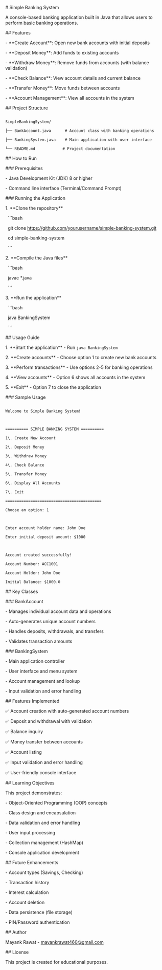 \# Simple Banking System



A console-based banking application built in Java that allows users to perform basic banking operations.



\## Features



\- \*\*Create Account\*\*: Open new bank accounts with initial deposits

\- \*\*Deposit Money\*\*: Add funds to existing accounts

\- \*\*Withdraw Money\*\*: Remove funds from accounts (with balance validation)

\- \*\*Check Balance\*\*: View account details and current balance

\- \*\*Transfer Money\*\*: Move funds between accounts

\- \*\*Account Management\*\*: View all accounts in the system



\## Project Structure



```

SimpleBankingSystem/

├── BankAccount.java      # Account class with banking operations

├── BankingSystem.java    # Main application with user interface

└── README.md            # Project documentation

```



\## How to Run



\### Prerequisites

\- Java Development Kit (JDK) 8 or higher

\- Command line interface (Terminal/Command Prompt)



\### Running the Application



1\. \*\*Clone the repository\*\*

&nbsp;  ```bash

&nbsp;  git clone https://github.com/yourusername/simple-banking-system.git

&nbsp;  cd simple-banking-system

&nbsp;  ```



2\. \*\*Compile the Java files\*\*

&nbsp;  ```bash

&nbsp;  javac \*.java

&nbsp;  ```



3\. \*\*Run the application\*\*

&nbsp;  ```bash

&nbsp;  java BankingSystem

&nbsp;  ```



\## Usage Guide



1\. \*\*Start the application\*\* - Run `java BankingSystem`

2\. \*\*Create accounts\*\* - Choose option 1 to create new bank accounts

3\. \*\*Perform transactions\*\* - Use options 2-5 for banking operations

4\. \*\*View accounts\*\* - Option 6 shows all accounts in the system

5\. \*\*Exit\*\* - Option 7 to close the application



\### Sample Usage



```

Welcome to Simple Banking System!



========== SIMPLE BANKING SYSTEM ==========

1\. Create New Account

2\. Deposit Money

3\. Withdraw Money

4\. Check Balance

5\. Transfer Money

6\. Display All Accounts

7\. Exit

==========================================

Choose an option: 1



Enter account holder name: John Doe

Enter initial deposit amount: $1000



Account created successfully!

Account Number: ACC1001

Account Holder: John Doe

Initial Balance: $1000.0

```



\## Key Classes



\### BankAccount

\- Manages individual account data and operations

\- Auto-generates unique account numbers

\- Handles deposits, withdrawals, and transfers

\- Validates transaction amounts



\### BankingSystem

\- Main application controller

\- User interface and menu system

\- Account management and lookup

\- Input validation and error handling



\## Features Implemented



✅ Account creation with auto-generated account numbers  

✅ Deposit and withdrawal with validation  

✅ Balance inquiry  

✅ Money transfer between accounts  

✅ Account listing  

✅ Input validation and error handling  

✅ User-friendly console interface  



\## Learning Objectives



This project demonstrates:

\- Object-Oriented Programming (OOP) concepts

\- Class design and encapsulation

\- Data validation and error handling

\- User input processing

\- Collection management (HashMap)

\- Console application development



\## Future Enhancements



\- Account types (Savings, Checking)

\- Transaction history

\- Interest calculation

\- Account deletion

\- Data persistence (file storage)

\- PIN/Password authentication



\## Author



Mayank Rawat - mayankrawat460@gmail.com



\## License



This project is created for educational purposes.

